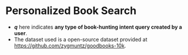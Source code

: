 # Personalized Book Search

* <i><b>q</b></i> here indicates <b>any type of book-hunting intent query created by a user</b>.
* The dataset used is a open-source dataset provided at https://github.com/zygmuntz/goodbooks-10k.

<img src="https://github.com/heejoojin/personalized_book_search/blob/main/img.jpg" alt=""/>
